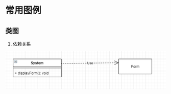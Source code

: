 # 常用图例

## 类图

1. 依赖关系

![](https://raw.githubusercontent.com/nulideaqian/FigureBed/master/img/20200715071850.png)

